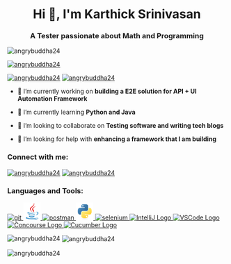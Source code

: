 <h1 align="center">Hi 👋, I'm Karthick Srinivasan</h1>
<h3 align="center">A Tester passionate about Math and Programming</h3>

<p align="left"> <img src="https://komarev.com/ghpvc/?username=angrybuddha24&label=Profile%20views&color=0e75b6&style=flat" alt="angrybuddha24" /> </p>

<p align="left"> <a href="https://github.com/ryo-ma/github-profile-trophy"><img src="https://github-profile-trophy.vercel.app/?username=angrybuddha24" alt="angrybuddha24" /></a> </p>

<p align="left"> <a href="https://twitter.com/angrybuddha24" target="blank"><img src="https://img.shields.io/twitter/follow/angrybuddha24?logo=twitter&style=for-the-badge" alt="angrybuddha24" /></a> <a href="https://github.com/angrybuddha24" target="blank"><img src="https://img.shields.io/github/followers/angrybuddha24?logo=github&style=for-the-badge" alt="angrybuddha24" /></a> </p>

<!-- ![Twitter Follow](https://img.shields.io/twitter/follow/angrybuddha24?style=social) ![GitHub followers](https://img.shields.io/github/followers/angrybuddha24?style=social) -->

- 🔭 I’m currently working on **building a E2E solution for API + UI Automation Framework**

- 🌱 I’m currently learning **Python and Java**

- 👯 I’m looking to collaborate on **Testing software and writing tech blogs**

- 🤝 I’m looking for help with **enhancing a framework that I am building**

<h3 align="left">Connect with me:</h3>
<p align="left">
<a href="https://dev.to/angrybuddha24" target="blank"><img align="center" src="https://cdn.jsdelivr.net/npm/simple-icons@3.0.1/icons/dev-dot-to.svg" alt="angrybuddha24" height="30" width="40" /></a>
<a href="https://twitter.com/angrybuddha24" target="blank"><img align="center" src="https://raw.githubusercontent.com/rahuldkjain/github-profile-readme-generator/master/src/images/icons/Social/twitter.svg" alt="angrybuddha24" height="30" width="40" /></a>
</p>

<h3 align="left">Languages and Tools:</h3>
<p align="left"> <a href="https://git-scm.com/" target="_blank"> <img src="https://www.vectorlogo.zone/logos/git-scm/git-scm-icon.svg" alt="git" width="40" height="40"/> </a> <a href="https://www.java.com" target="_blank"> <img src="https://raw.githubusercontent.com/devicons/devicon/master/icons/java/java-original.svg" alt="java" width="40" height="40"/> </a> <a href="https://postman.com" target="_blank"> <img src="https://www.vectorlogo.zone/logos/getpostman/getpostman-icon.svg" alt="postman" width="40" height="40"/> </a> <a href="https://www.python.org" target="_blank"> <img src="https://raw.githubusercontent.com/devicons/devicon/master/icons/python/python-original.svg" alt="python" width="40" height="40"/> </a> <a href="https://www.selenium.dev" target="_blank"> <img src="https://raw.githubusercontent.com/detain/svg-logos/780f25886640cef088af994181646db2f6b1a3f8/svg/selenium-logo.svg" alt="selenium" width="40" height="40"/> <img src=https://cdn.worldvectorlogo.com/logos/intellij-idea-1.svg alt="IntelliJ Logo" width="40" height="40"/> <img src=https://cdn.worldvectorlogo.com/logos/visual-studio-code-1.svg alt="VSCode Logo" width="40" height="40"/> <img src=https://cdn.worldvectorlogo.com/logos/concourse-1.svg alt="Concourse Logo" width="40" height="40"/> <img src=https://cdn.worldvectorlogo.com/logos/cucumber.svg alt="Cucumber Logo" width="40" height="40"/>  </a> </p>

<p><img align="left" src="https://github-readme-stats.vercel.app/api/top-langs?username=angrybuddha24&show_icons=true&locale=en&layout=compact" alt="angrybuddha24" /></p>

<p>&nbsp;<img align="center" src="https://github-readme-stats.vercel.app/api?username=angrybuddha24&show_icons=true&locale=en" alt="angrybuddha24" /></p>

<p><img align="center" src="https://github-readme-streak-stats.herokuapp.com/?user=angrybuddha24&" alt="angrybuddha24" /></p>
